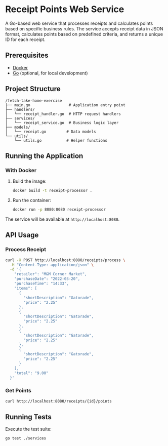 # Receipt Points Web Service

A Go-based web service that processes receipts and calculates points based on specific business rules. The service accepts receipt data in JSON format, calculates points based on predefined criteria, and returns a unique ID for each receipt.

## Prerequisites

- [Docker](https://docs.docker.com/get-docker/)
- [Go](https://golang.org/doc/install) (optional, for local development)

## Project Structure

```
/fetch-take-home-exercise
├── main.go                 # Application entry point
├── handlers/              
│   └── receipt_handler.go  # HTTP request handlers
├── services/              
│   └── receipt_service.go  # Business logic layer
├── models/                
│   └── receipt.go         # Data models
└── utils/                 
    └── utils.go           # Helper functions
```

## Running the Application

### With Docker

1. Build the image:
   ```sh
   docker build -t receipt-processor .
   ```

2. Run the container:
   ```sh
   docker run -p 8080:8080 receipt-processor
   ```

The service will be available at `http://localhost:8080`.

## API Usage

### Process Receipt

```sh
curl -X POST http://localhost:8080/receipts/process \
  -H "Content-Type: application/json" \
  -d '{
    "retailer": "M&M Corner Market",
    "purchaseDate": "2022-03-20",
    "purchaseTime": "14:33",
    "items": [
      {
        "shortDescription": "Gatorade",
        "price": "2.25"
      },
      {
        "shortDescription": "Gatorade",
        "price": "2.25"
      },
      {
        "shortDescription": "Gatorade",
        "price": "2.25"
      },
      {
        "shortDescription": "Gatorade",
        "price": "2.25"
      }
    ],
    "total": "9.00"
  }'
```

### Get Points

```sh
curl http://localhost:8080/receipts/{id}/points
```

## Running Tests

Execute the test suite:

```sh
go test ./services
```